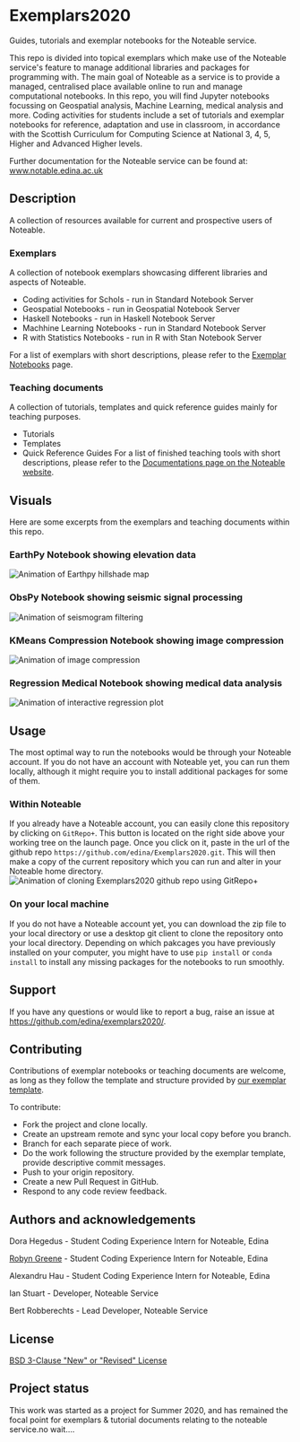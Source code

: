 # Exemplars2020

Guides, tutorials and exemplar notebooks for the Noteable service.

This repo is divided into topical exemplars which make use of the Noteable service's feature to manage additional libraries and packages for programming with. The main goal of Noteable as a service is to provide a managed, centralised place available online to run and manage computational notebooks. 
In this repo, you will find Jupyter notebooks focussing on Geospatial analysis, Machine Learning, medical analysis and more. 
Coding activities for students include a set of tutorials and exemplar notebooks for reference, adaptation and use in classroom, in accordance with the Scottish Curriculum for Computing Science at National 3, 4, 5, Higher and Advanced Higher levels. 

Further documentation for the Noteable service can be found at: www.notable.edina.ac.uk 

## Description
A collection of resources available for current and prospective users of Noteable.

### Exemplars
A collection of notebook exemplars showcasing different libraries and aspects of Noteable.
* Coding activities for Schols - run in Standard Notebook Server
* Geospatial Notebooks - run in Geospatial Notebook Server
* Haskell Notebooks - run in Haskell Notebook Server
* Machhine Learning Notebooks - run in Standard Notebook Server
* R with Statistics Notebooks - run in R with Stan Notebook Server

For a list of exemplars with short descriptions, please refer to the [Exemplar Notebooks](ExemplarNotebooks.md) page.

### Teaching documents
A collection of tutorials, templates and quick reference guides mainly for teaching purposes.
* Tutorials
* Templates
* Quick Reference Guides
For a list of finished teaching tools with short descriptions, please refer to the [Documentations page on the Noteable website](https://noteable.edina.ac.uk/teaching_templates/).
    
## Visuals
Here are some excerpts from the exemplars and teaching documents within this repo.

### EarthPy Notebook showing elevation data
![Animation of Earthpy hillshade map](images/HillshadeAnimation.gif)

### ObsPy Notebook showing seismic signal processing
![Animation of seismogram filtering](images/FilteringAnimation.gif)

### KMeans Compression Notebook showing image compression
![Animation of image compression](images/ImageFilter.gif)

### Regression Medical Notebook showing medical data analysis
![Animation of interactive regression plot](images/bokeh_scroll_ml.gif)

## Usage
The most optimal way to run the notebooks would be through your Noteable account. If you do not have an account with Noteable yet, you can run them locally, although it might require you to install additional packages for some of them. 

### Within Noteable
If you already have a Noteable account, you can easily clone this repository by clicking on `GitRepo+`. This button is located on the right side above your working tree on the launch page. Once you click on it, paste in the url of the github repo `https://github.com/edina/Exemplars2020.git`. This will then make a copy of the current repository which you can run and alter in your Noteable home directory.
![Animation of cloning Exemplars2020 github repo using GitRepo+](images/CloningExemplarsRepo.gif)

### On your local machine
If you do not have a Noteable account yet, you can download the zip file to your local directory or use a desktop git client to clone the repository onto your local directory. Depending on which pakcages you have previously installed on your computer, you might have to use `pip install` or `conda install` to install any missing packages for the notebooks to run smoothly.

## Support
If you have any questions or would like to report a bug, raise an issue at https://github.com/edina/exemplars2020/.

## Contributing
Contributions of exemplar notebooks or teaching documents are welcome, as long as they follow the template and structure provided by [our exemplar template](https://github.com/edina/Exemplars2020/blob/master/GeneralExemplars/ExemplarTemplate.ipynb).

To contribute:
* Fork the project and clone locally.
* Create an upstream remote and sync your local copy before you branch.
* Branch for each separate piece of work.
* Do the work following the structure provided by the exemplar template, provide descriptive commit messages.
* Push to your origin repository.
* Create a new Pull Request in GitHub.
* Respond to any code review feedback.

## Authors and acknowledgements

Dora Hegedus - Student Coding Experience Intern for Noteable, Edina

[Robyn Greene](https://github.com/robyngreene) - Student Coding Experience Intern for Noteable, Edina

Alexandru Hau - Student Coding Experience Intern for Noteable, Edina

Ian Stuart - Developer, Noteable Service

Bert Robberechts - Lead Developer, Noteable Service
## License
[BSD 3-Clause "New" or "Revised" License](https://github.com/edina/Exemplars2020/blob/master/LICENSE)

## Project status
This work was started as a project for Summer 2020, and has remained the focal point for exemplars & tutorial documents relating to the noteable service.no wait....
